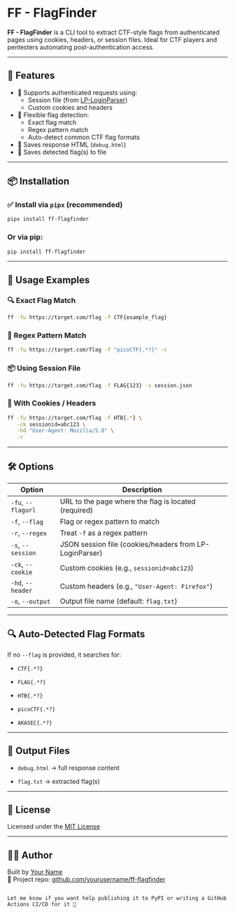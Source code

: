 # FF - FlagFinder

**FF - FlagFinder** is a CLI tool to extract CTF-style flags from authenticated pages using cookies, headers, or session files. Ideal for CTF players and pentesters automating post-authentication access.

---

## 🎯 Features

- 🔐 Supports authenticated requests using:
  - Session file (from [LP-LoginParser](https://github.com/Ph4nt01/LP-LoginParser))
  - Custom cookies and headers
- 🎯 Flexible flag detection:
  - Exact flag match
  - Regex pattern match
  - Auto-detect common CTF flag formats
- 📂 Saves response HTML (`debug.html`)
- 📝 Saves detected flag(s) to file

---

## 📦 Installation

### ✅ Install via `pipx` (recommended)

```bash
pipx install ff-flagfinder
````

### Or via pip:

```bash
pip install ff-flagfinder
```

---

## 🚀 Usage Examples

### 🔍 Exact Flag Match

```bash
ff -fu https://target.com/flag -f CTF{example_flag}
```

### 🧠 Regex Pattern Match

```bash
ff -fu https://target.com/flag -f "picoCTF{.*?}" -r
```

### 📦 Using Session File

```bash
ff -fu https://target.com/flag -f FLAG{123} -s session.json
```

### 🍪 With Cookies / Headers

```bash
ff -fu https://target.com/flag -f HTB{.*} \
   -ck sessionid=abc123 \
   -hd "User-Agent: Mozilla/5.0" \
   -r
```

---

## 🛠 Options

|Option|Description|
|---|---|
|`-fu`, `--flagurl`|URL to the page where the flag is located (required)|
|`-f`, `--flag`|Flag or regex pattern to match|
|`-r`, `--regex`|Treat `-f` as a regex pattern|
|`-s`, `--session`|JSON session file (cookies/headers from LP-LoginParser)|
|`-ck`, `--cookie`|Custom cookies (e.g., `sessionid=abc123`)|
|`-hd`, `--header`|Custom headers (e.g., `"User-Agent: Firefox"`)|
|`-o`, `--output`|Output file name (default: `flag.txt`)|

---

## 🔍 Auto-Detected Flag Formats

If no `--flag` is provided, it searches for:

- `CTF{.*?}`
    
- `FLAG{.*?}`
    
- `HTB{.*?}`
    
- `picoCTF{.*?}`
    
- `AKASEC{.*?}`
    

---

## 📁 Output Files

- `debug.html` → full response content
    
- `flag.txt` → extracted flag(s)
    

---

## 📜 License

Licensed under the [MIT License](https://chatgpt.com/g/g-JtV1tF7gf-git-expert-ugithub-gitlabu/c/LICENSE)

---

## 👨‍💻 Author

Built by [Your Name](https://github.com/yourusername)  
🔗 Project repo: [github.com/yourusername/ff-flagfinder](https://github.com/yourusername/ff-flagfinder)

```

Let me know if you want help publishing it to PyPI or writing a GitHub Actions CI/CD for it 🚀
```
